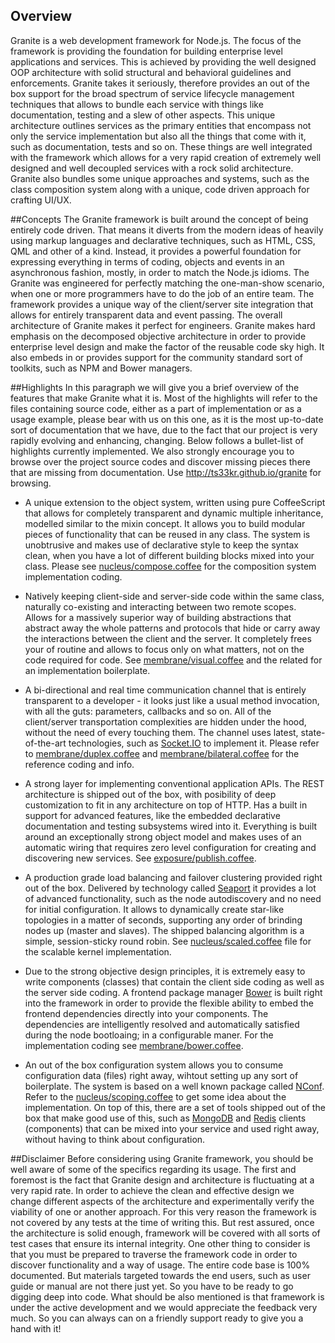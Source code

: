 ## Overview
Granite is a web development framework for Node.js. The focus of
the framework is providing the foundation for building enterprise
level applications and services. This is achieved by providing the
well designed OOP architecture with solid structural and behavioral
guidelines and enforcements. Granite takes it seriously, therefore
provides an out of the box support for the broad spectrum of service
lifecycle management techniques that allows to bundle each service
with things like documentation, testing and a slew of other aspects.
This unique architecture outlines services as the primary entities
that encompass not only the service implementation but also all the
things that come with it, such as documentation, tests and so on.
These things are well integrated with the framework which allows for
a very rapid creation of extremely well designed and well decoupled
services with a rock solid architecture. Granite also bundles some
unique approaches and systems, such as the class composition system
along with a unique, code driven approach for crafting UI/UX.

##Concepts
The Granite framework is built around the concept of being entirely
code driven. That means it diverts from the modern ideas of heavily
using markup languages and declarative techniques, such as HTML, CSS,
QML and other of a kind. Instead, it provides a powerful foundation
for expressing everything in terms of coding, objects and events in
an asynchronous fashion, mostly, in order to match the Node.js idioms.
The Granite was engineered for perfectly matching the one-man-show
scenario, when one or more programmers have to do the job of an entire
team. The framework provides a unique way of the client/server site
integration that allows for entirely transparent data and event passing.
The overall architecture of Granite makes it perfect for engineers.
Granite makes hard emphasis on the decomposed objective architecture
in order to provide enterprise level design and make the factor of
the reusable code sky high. It also embeds in or provides support for
the community standard sort of toolkits, such as NPM and Bower managers.

##Highlights
In this paragraph we will give you a brief overview of the features
that make Granite what it is. Most of the highlights will refer to
the files containing source code, either as a part of implementation
or as a usage example, please bear with us on this one, as it is the
most up-to-date sort of documentation that we have, due to the fact
that our project is very rapidly evolving and enhancing, changing.
Below follows a bullet-list of highlights currently implemented. We
also strongly encourage you to browse over the project source codes
and discover missing pieces there that are missing from documentation.
Use http://ts33kr.github.io/granite for browsing.

  + A unique extension to the object system, written using pure
  CoffeeScript that allows for completely transparent and dynamic
  multiple inheritance, modelled similar to the mixin concept. It
  allows you to build modular pieces of functionality that can be
  reused in any class. The system is unobtrusive and makes use of
  declarative style to keep the syntax clean, when you have a lot
  of different building blocks mixed into your class. Please see
  [nucleus/compose.coffee](library/nucleus/compose.coffee) for
  the composition system implementation coding.

  + Natively keeping client-side and server-side code within the
  same class, naturally co-existing and interacting between two
  remote scopes. Allows for a massively superior way of building
  abstractions that abstract away the whole patterns and protocols
  that hide or carry away the interactions between the client and
  the server. It completely frees your of routine and allows to
  focus only on what matters, not on the code required for code.
  See [membrane/visual.coffee](library/membrane/visual.coffee)
  and the related for an implementation boilerplate.

  + A bi-directional and real time communication channel that is
  entirely transparent to a developer - it looks just like a usual
  method invocation, with all the guts: parameters, callbacks and
  so on. All of the client/server transportation complexities are
  hidden under the hood, without the need of every touching them.
  The channel uses latest, state-of-the-art technologies, such as
  [Socket.IO](http://socket.io) to implement it. Please refer to
  [membrane/duplex.coffee](library/membrane/duplex.coffee) and
  [membrane/bilateral.coffee](library/membrane/bilateral.coffee)
  for the reference coding and info.

  + A strong layer for implementing conventional application APIs.
  The REST architecture is shipped out of the box, with posibility
  of deep customization to fit in any architecture on top of HTTP.
  Has a built in support for advanced features, like the embedded
  declarative documentation and testing subsystems wired into it.
  Everything is built around an exceptionally strong object model
  and makes uses of an automatic wiring that requires zero level
  configuration for creating and discovering new services. See
  [exposure/publish.coffee](library/exposure/publish.coffee).

  + A production grade load balancing and failover clustering
  provided right out of the box. Delivered by technology called
  [Seaport](https://github.com/substack/seaport) it provides a
  lot of advanced functionality, such as the node autodiscovery
  and no need for initial configuration. It allows to dynamically
  create star-like topologies in a matter of seconds, supporting
  any order of brinding nodes up (master and slaves). The shipped
  balancing algorithm is a simple, session-sticky round robin. See
  [nucleus/scaled.coffee](library/nucleus/scaled.coffee) file for
  the scalable kernel implementation.

  + Due to the strong objective design principles, it is extremely
  easy to write components (classes) that contain the client side
  coding as well as the server side coding. A frontend package manager
  [Bower](http://bower.io) is built right into the framework in order
  to provide the flexible ability to embed the frontend dependencies
  directly into your components. The dependencies are intelligently
  resolved and automatically satisfied during the node bootloaing;
  in a configurable maner. For the implementation coding see
  [membrane/bower.coffee](library/membrane/bower.coffee).

  + An out of the box configuration system allows you to consume
  configuration data (files) right away, wihtout setting up any
  sort of boilerplate. The system is based on a well known package
  called [NConf](https://github.com/flatiron/nconf). Refer to the
  [nucleus/scoping.coffee](library/nucleus/scoping.coffee) to get
  some idea about the implementation. On top of this, there are a
  set of tools shipped out of the box that make good use of this,
  such as [MongoDB](www.mongodb.org) and [Redis](http://redis.io)
  clients (components) that can be mixed into your service and
  used right away, without having to think about configuration.

##Disclaimer
Before considering using Granite framework, you should be well aware
of some of the specifics regarding its usage. The first and foremost
is the fact that Granite design and architecture is fluctuating at
a very rapid rate. In order to achieve the clean and effective design
we change different aspects of the architecture and experimentally
verify the viability of one or another approach. For this very reason
the framework is not covered by any tests at the time of writing this.
But rest assured, once the architecture is solid enough, framework
will be covered with all sorts of test cases that ensure its internal
integrity. One other thing to consider is that you must be prepared to
traverse the framework code in order to discover functionality and a
way of usage. The entire code base is 100% documented. But materials
targeted towards the end users, such as user guide or manual are not
there just yet. So you have to be ready to go digging deep into code.
What should be also mentioned is that framework is under the active
development and we would appreciate the feedback very much. So you
can always can on a friendly support ready to give you a hand with it!
